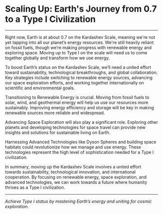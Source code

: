 # Scaling Up: Earth's Journey from 0.7 to a Type I Civilization 
---
Right now, Earth is at about 0.7 on the Kardashev Scale, meaning we're not yet tapping into all our planet’s energy resources. We're still heavily reliant on fossil fuels, though we’re making progress with renewable energy and exploring space. Moving up to Type I on the scale will need us to come together globally and transform how we use energy.

To boost Earth’s status on the Kardashev Scale, we’ll need a united effort toward sustainability, technological breakthroughs, and global collaboration. Key strategies include switching to renewable energy sources, advancing our space exploration efforts, and working together internationally on scientific and environmental goals.

Transitioning to Renewable Energy is crucial. Moving from fossil fuels to solar, wind, and geothermal energy will help us use our resources more sustainably. Improving energy efficiency and storage will be key in making renewable sources more reliable and widespread.

Advancing Space Exploration will also play a significant role. Exploring other planets and developing technologies for space travel can provide new insights and solutions for sustainable living on Earth.

Harnessing Advanced Technologies like Dyson Spheres and building space habitats could revolutionize how we manage and use energy. These technologies represent the high level of sophistication needed for a Type I civilization.

In summary, moving up the Kardashev Scale involves a united effort towards sustainability, technological innovation, and international cooperation. By focusing on renewable energy, space exploration, and advanced technologies, we can work towards a future where humanity thrives as a Type I civilization.

---

*Achieve Type I status by mastering Earth’s energy and uniting for cosmic exploration.* 
